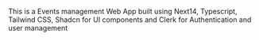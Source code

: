 This is a Events management Web App built using Next14, Typescript, Tailwind CSS, Shadcn for UI components and Clerk for Authentication and user management
